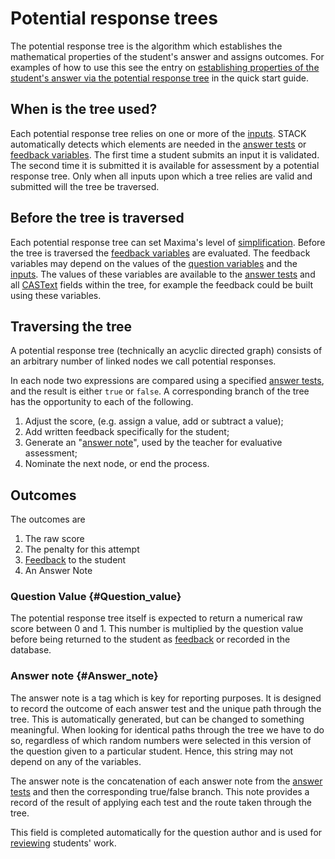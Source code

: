 # Potential response trees

The potential response tree is the algorithm which establishes the mathematical properties of the student's answer and assigns outcomes. 
For examples of how to use this see the entry on
[establishing properties of the student's answer via the potential response tree](Authoring_quick_start.md#Answer_props_via_prt)
in the quick start guide.

## When is the tree used? ##

Each potential response tree relies on one or more of the [inputs](Inputs.md).
STACK automatically detects which elements are needed in the [answer tests](Answer_tests.md) or
[feedback variables](KeyVals.md#Feedback_variables).
The first time a student submits an input it is validated.
The second time it is submitted it is available for assessment by a potential response tree.
Only when all inputs upon which a tree relies are valid and submitted will the tree be traversed.

## Before the tree is traversed ##

Each potential response tree can set Maxima's level of [simplification](../CAS/Maxima.md#Simplification).
Before the tree is traversed the [feedback variables](KeyVals.md#Feedback_variables) are evaluated.
The feedback variables may depend on the values of the [question variables](KeyVals.md#Question_variables) and the [inputs](Inputs.md).
The values of these variables are available to the [answer tests](Answer_tests.md) and all [CASText](CASText.md) fields within the tree, for example the feedback could be built using these variables.

## Traversing the tree ##

A potential response tree (technically an acyclic directed graph) consists of an arbitrary number of linked nodes we call potential responses. 

In each node two expressions are compared using a specified [answer tests](Answer_tests.md), and the result is either `true` or `false`. A corresponding branch of the tree has the opportunity to each of the following.

1. Adjust the score, (e.g. assign a value, add or subtract a value);
2. Add written feedback specifically for the student;
3. Generate an "[answer note](Potential_response_trees.md#Answer_note)", used by the teacher for evaluative assessment;
4. Nominate the next node, or end the process.

## Outcomes  ##

The outcomes are

1. The raw score
2. The penalty for this attempt
3. [Feedback](Feedback.md) to the student
4. An Answer Note

### Question Value 			{#Question_value}

The potential response tree itself is expected to return a numerical raw score between $0$ and $1$.
This number is multiplied by the question value before being returned to the student as [feedback](Feedback.md) or recorded in the database.

### Answer note 			{#Answer_note}

The answer note is a tag which is key for reporting purposes.  It is designed to record the outcome of each answer test and the unique path through the tree.  This is automatically generated, but can be changed to something meaningful.   When looking for identical paths through the tree we have to do so, regardless of which random numbers were selected in this version of the question given to a particular student.  Hence, this string may not depend on any of the variables.


The answer note is the concatenation of each answer note from the [answer tests](Answer_tests.md) and
then the corresponding true/false branch.  This note provides a record of the result of applying each
test and the route taken through the tree.

This field is completed automatically for the question author and is used for [reviewing](Reviewing.md) students' work.
